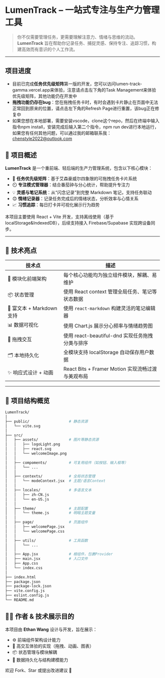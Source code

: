 # LumenTrack – 一站式专注与生产力管理工具

> 你不仅需要管理任务，更需要理解注意力、情绪与思维的流动。  
> **LumenTrack** 旨在帮助你记录任务、捕捉灵感、保持专注、追踪习惯，构建高效而有意识的个人工作流。

---

## 项目进度

- 目前已完成**任务优先级矩阵**第一版的开发，您可以访问lumen-track-gamma.vercel.app来体验，注意请点击左下角的Task Management来体验优先级矩阵，其他功能仍在开发中
- **拖拽功能仍存在bug**：您在拖拽任务卡时，有时会遇到卡片静止在页面中无法正常回到原来的位置，请点击左下角的Refresh Page进行重置，该bug正在修复中
- 如果您想在本地部署，需要安装vscode，clone这个repo，然后在终端中输入指令npm install，安装完成后输入第二个指令，npm run dev进行本地运行，如果您有任何其他问题，可以通过我的邮箱联系我：chenstyle2022@outlook.com


## 🧠 项目概述

**LumenTrack** 是一个重前端、轻后端的生产力管理系统，包含以下核心模块：

- 🧩 **任务优先级矩阵**：基于艾森豪威尔四象限的可拖拽任务卡片系统
- ⏲️ **专注模式管理器**：结合番茄钟与分心统计，帮助提升专注力
- 💡 **灵感与笔记系统**：从“闪念记录”到完整 Markdown 笔记，支持任务联动
- 😊 **情绪记录器**：记录任务完成后的情绪状态，分析效率与心情关系
- 📈 **习惯追踪**：每日打卡并可视化展示行为趋势

本项目主要使用 React + Vite  开发，支持离线使用（基于 localStorage&IndexedDB），后续支持接入 Firebase/Supabase 实现跨设备同步。

---

## 🌟 技术亮点

| 技术点 | 描述 |
|--------|------|
| 🧭 模块化前端架构 | 每个核心功能均为独立组件模块，解耦、易维护 |
| 📦 状态管理 | 使用 React context 管理全局任务、笔记等状态数据 |
| 🧠 富文本 + Markdown 支持 | 使用 `react-markdown` 构建灵活的笔记编辑器 |
| 📊 数据可视化 | 使用 Chart.js 展示分心频率与情绪趋势图 |
| 🧩 拖拽交互 | 使用 react-beautiful-dnd 实现任务拖拽分类与排序 |
| 🗂️ 本地持久化 | 全模块支持 localStorage 自动保存用户数据 |
| ✨ 响应式设计 + 动画 | React Bits + Framer Motion 实现流畅过渡与美观布局 |

---

## 📁 项目结构概览

```bash
LumenTrack/
│
├── public/                  # 静态资源
│   └── vite.svg
│
├── src/
│   ├── assets/              # 图片等静态资源
│   │   ├── logoLight.png
│   │   ├── react.svg
│   │   └── welcomeImage.png
│   │
│   ├── compoments/          # 可复用组件（如按钮、输入框等）
│   │   └── ...              
│   │
│   ├── contexts/            # 全局状态管理
│   │   └── modeContext.jsx  # 主题/语言Context
│   │
│   ├── locales/             # 多语言文本
│   │   ├── zh-CN.js
│   │   └── en-US.js
│   │
│   ├── theme/               # 主题配置
│   │   └── theme.js         # 明暗主题变量
│   │
│   ├── page/                # 页面组件
│   │   ├── welcomePage.jsx
│   │   └── welcomePage.css
│   │
│   ├── utils/               # 工具函数
│   │   └── ...
│   │
│   ├── App.jsx              # 根组件，包裹Provider
│   ├── main.jsx             # 入口文件
│   ├── App.css
│   └── index.css
│
├── index.html
├── package.json
├── package-lock.json
├── vite.config.js
├── eslint.config.js
└── README.md
```

## 👨‍💻 作者 & 技术展示目的

本项目由 **Ethan Wang** 设计与开发，旨在展示：

- ⚙️ 前端组件架构设计能力
- 🧩 高交互体验的实现（拖拽、动画、图表）
- 📦 状态管理与模块解耦
- 💾 数据持久化与结构建模能力

欢迎 Fork、Star 或提出改进建议 🙌

